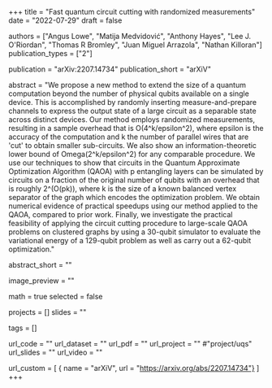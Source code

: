 +++
title = "Fast quantum circuit cutting with randomized measurements"
date = "2022-07-29"
draft = false

authors = ["Angus Lowe", "Matija Medvidović", "Anthony Hayes", "Lee J. O'Riordan", "Thomas R Bromley", "Juan Miguel Arrazola", "Nathan Killoran"]
publication_types = ["2"]

publication = "arXiv:2207.14734"
publication_short = "arXiV"

abstract = "We propose a new method to extend the size of a quantum computation beyond the number of physical qubits available on a single device. This is accomplished by randomly inserting measure-and-prepare channels to express the output state of a large circuit as a separable state across distinct devices. Our method employs randomized measurements, resulting in a sample overhead that is O(4^k/epsilon^2), where epsilon is the accuracy of the computation and k the number of parallel wires that are 'cut' to obtain smaller sub-circuits. We also show an information-theoretic lower bound of Omega(2^k/epsilon^2) for any comparable procedure. We use our techniques to show that circuits in the Quantum Approximate Optimization Algorithm (QAOA) with p entangling layers can be simulated by circuits on a fraction of the original number of qubits with an overhead that is roughly 2^(O(pk)), where k is the size of a known balanced vertex separator of the graph which encodes the optimization problem. We obtain numerical evidence of practical speedups using our method applied to the QAOA, compared to prior work. Finally, we investigate the practical feasibility of applying the circuit cutting procedure to large-scale QAOA problems on clustered graphs by using a 30-qubit simulator to evaluate the variational energy of a 129-qubit problem as well as carry out a 62-qubit optimization."

abstract_short = ""

image_preview = ""

math = true
selected = false

projects = []
slides = ""

tags = []

url_code = ""
url_dataset = ""
url_pdf = ""
url_project = "" #"project/uqs"
url_slides = ""
url_video = ""

url_custom = [
    { name = "arXiV", url = "https://arxiv.org/abs/2207.14734"}
]
+++

